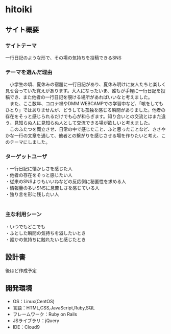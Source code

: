 # hitoiki
## サイト概要
### サイトテーマ
一行日記のような形で、その場の気持ちを投稿できるSNS

### テーマを選んだ理由
　小学生の頃、夏休みの宿題に一行日記があり、夏休み明けに友人たちと楽しく見せ合っていた覚えがあります。大人になったいま、誰もが手軽に一行日記を投稿でき、また他者の一行日記を覗ける場所があればいいなと考えました。<br>
　また、ここ数年、コロナ禍やDMM WEBCAMPでの学習中など、「咳をしてもひとり」ではありませんが、どうしても孤独を感じる瞬間がありました。他者の存在をそっと感じられるだけでも心が和らぎます。知り合いとの交流とはまた違う、見知らぬ人に見知らぬ人として交流できる場が欲しいと考えました。<br>
　このふたつを両立させ、日常の中で感じたこと、ふと思ったことなど、ささやかな一行の文章を通して、他者との繋がりを感じさせる場を作りたいと考え、このテーマにしました。

### ターゲットユーザ
・一行日記に懐かしさを感じた人<br>
・他者の存在をそっと感じたい人<br>
・従来のSNSよりもいいねなどの反応側に秘匿性を求める人<br>
・情報量の多いSNSに息苦しさを感じている人<br>
・独り言を形に残したい人<br>
​
### 主な利用シーン
・いつでもどこでも<br>
・ふとした瞬間の気持ちを溢したいとき<br>
・誰かの気持ちに触れたいと感じたとき
​
## 設計書
後ほど作成予定
​
## 開発環境
- OS：Linux(CentOS)
- 言語：HTML,CSS,JavaScript,Ruby,SQL
- フレームワーク：Ruby on Rails
- JSライブラリ：jQuery
- IDE：Cloud9
​
<!-- ## 使用素材 -->
<!-- - 外部サービスの画像素材・音声素材を使用した場合は、必ずサービス名とURLを明記してください。 -->
<!-- - アプリケーションの実装に使用したgem/bootstrapのリファレンスなどの記載は不要です。 -->
<!-- - 使用しない場合は、使用素材の項目をREADMEから削除してください。 -->
<!-- - 架空の団体・題材を前提にポートフォリオを制作する場合、下記のテンプレートを当項目内に記載しましょう。 -->
<!-- 【テンプレート】 -->
<!-- 著作権を考慮し、架空のデータを扱う予定です。 -->
<!-- なお今後、実在するデータを利用する際には、事前に著作権保持者と契約を結んだ上で利用します。 -->
